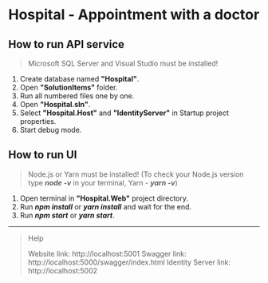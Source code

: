 # Hospital - Appointment with a doctor


## How to run API service

> Microsoft SQL Server and Visual Studio must be installed!

1. Create database named **"Hospital"**.
2. Open **"SolutionItems"** folder.
3. Run all numbered files one by one.
4. Open **"Hospital.sln"**.
5. Select **"Hospital.Host"** and **"IdentityServer"** in Startup project properties.
6. Start debug mode.


## How to run UI

> Node.js or Yarn must be installed! (To check your Node.js version type ***node -v*** in your terminal, Yarn - ***yarn -v***)

1. Open terminal in **"Hospital.Web"** project directory.
2. Run ***npm install*** or ***yarn install*** and wait for the end.
3. Run ***npm start*** or ***yarn start***.

---


> Help
>
> Website link: http://localhost:5001
> Swagger link: http://localhost:5000/swagger/index.html
> Identity Server link: http://localhost:5002